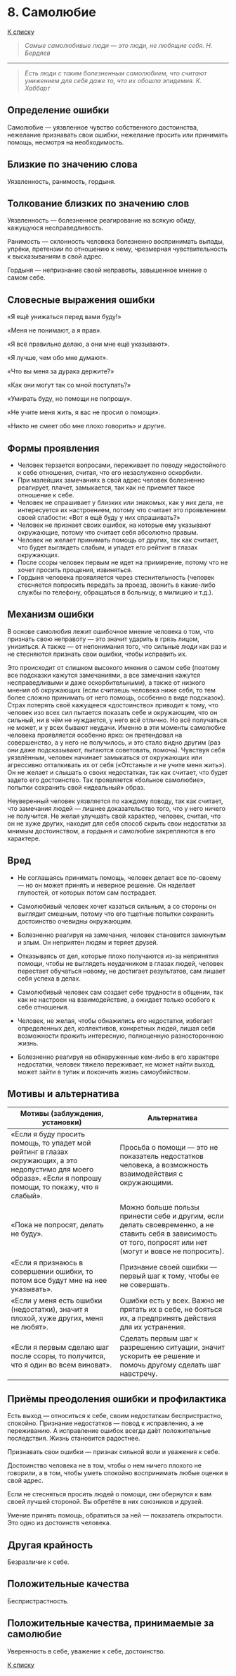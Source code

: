 ﻿# 8. Самолюбие

[К списку](000.md)

>*Самые самолюбивые люди — это люди, не любящие себя.
Н. Бердяев*
---
>*Есть люди с таким болезненным самолюбием, что считают унижением
для себя даже то, что их обошла эпидемия.
К. Хаббарт*

## Определение ошибки

Самолюбие — уязвленное чувство собственного достоинства, нежелание признавать свои ошибки, нежелание просить или принимать помощь, несмотря на необходимость.

## Близкие по значению слова

Уязвленность, ранимость, гордыня.
  
## Толкование близких по значению слов

Уязвленность — болезненное реагирование на всякую обиду, кажущуюся несправедливость.

Ранимость — склонность человека болезненно воспринимать выпады, упрёки, претензии по отношению к нему, чрезмерная чувствительность к высказываниям в свой адрес.

Гордыня — непризнание своей неправоты, завышенное мнение о самом себе.

## Словесные выражения ошибки

«Я ещё унижаться перед вами буду!»

«Меня не понимают, а я прав».

«Я всё правильно делаю, а они мне ещё указывают».

«Я лучше, чем обо мне думают».

«Что вы меня за дурака держите?»

«Как они могут так со мной поступать?»

«Умирать буду, но помощи не попрошу».

«Не учите меня жить, я вас не просил о помощи».

«Никто не смеет обо мне плохо говорить» и другие.

## Формы проявления

- Человек терзается вопросами, переживает по поводу недостойного к себе отношения, считая, что его незаслуженно оскорбили.
- При малейших замечаниях в свой адрес человек болезненно реагирует, плачет, замыкается, так как не приемлет такое отношение к себе.
- Человек не спрашивает у близких или знакомых, как у них дела, не интересуется их настроением, потому что считает это проявлением своей слабости: «Вот я ещё буду у них спрашивать?»
- Человек не признает своих ошибок, на которые ему указывают окружающие, потому что считает себя абсолютно правым.
- Человек не желает принимать помощь от других, так как считает, что будет выглядеть слабым, и упадет его рейтинг в глазах окружающих.
- После ссоры человек первым не идет на примирение, потому что не хочет просить прощения, извиняться.
- Гордыня человека проявляется через стеснительность (человек стесняется попросить передать за проезд, звонить в какие-либо службы по телефону, обращаться в больницу, в милицию и т.д.).
  
## Механизм ошибки

В основе самолюбия лежит ошибочное мнение человека о том, что признать свою неправоту — это значит ударить в грязь лицом, унизиться. А также — от непонимания того, что сильные люди как раз и не стесняются признать свои ошибки, чтобы исправить их.

Это происходит от слишком высокого мнения о самом себе (поэтому все подсказки кажутся замечаниями, а все замечания кажутся несправедливыми и даже оскорбительными), а также от низкого мнения об окружающих (если считаешь человека ниже себя, то тем более сложно принимать от него помощь, особенно в виде подсказок). Страх потерять своё кажущееся «достоинство» приводит к тому, что человек изо всех сил пытается показать себе и окружающим, что он сильный, ни в чём не нуждается, у него всё отлично. Но всё получаться не может, и у всех бывают неудачи. Именно в эти моменты самолюбие человека проявляется особенно ярко: он претендовал на совершенство, а у него не получилось, и это стало видно другим (раз они даже подсказывают, пытаются советовать, помочь). Чувствуя себя уязвлённым, человек начинает замыкаться от окружающих или агрессивно отталкивать их от себя («Отстаньте и не учите меня жить»). Он не желает и слышать о своих недостатках, так как считает, что будет задето его достоинство. Так проявляется «больное самолюбие», попытки сохранить свой «идеальный» образ.

Неуверенный человек уязвляется по каждому поводу, так как считает, что замечания людей — лишнее доказательство того, что у него ничего не получится. Не желая улучшать свой характер, человек, считая, что он не хуже других, находит для себя способ скрыть свои недостатки за мнимым достоинством, а гордыня и самолюбие закрепляются в его характере.

## Вред

- Не соглашаясь принимать помощь, человек делает все по-своему — но он может принять и неверное решение. Он наделает глупостей, от которых потом сам пострадает.

- Самолюбивый человек хочет казаться сильным, а со стороны он выглядит смешным, потому что его тщетные попытки сохранить достоинство очевидны окружающим.

- Болезненно реагируя на замечания, человек становится замкнутым и злым. Он неприятен людям и теряет друзей.

- Отказываясь от дел, которые плохо получаются из-за непринятия помощи, чтобы не выглядеть неудачником в глазах людей, человек перестает обучаться новому, не достигает результатов, сам лишает себя успеха в делах.

- Самолюбивый человек сам создает себе трудности в общении, так как не настроен на взаимодействие, а ожидает только особого к себе отношения.

- Человек, не желая, чтобы обнажились его недостатки, избегает определенных дел, коллективов, конкретных людей, лишая себя возможности прожить интересную, полноценную разностороннюю жизнь.

- Болезненно реагируя на обнаруженные кем-либо в его характере недостатки, человек тяжело переживает, не может найти выход, может зайти в тупик и покончить жизнь самоубийством.

## Мотивы и альтернатива

Мотивы (заблуждения, установки) | Альтернатива
------------------------------- | ------------
«Если я буду просить помощь, то упадет мой рейтинг в глазах окружающих, а это недопустимо для моего образа». «Если я попрошу помощи, то покажу, что я слабый». | Просьба о помощи — это не показатель недостатков человека, а возможность взаимодействия с окружающими.
«Пока не попросят, делать не буду». | Можно больше пользы принести себе и другим, если делать своевременно, а не ставить себя в зависимость от того, попросят или нет (могут и вовсе не попросить).
«Если я признаюсь в совершении ошибки, то потом все будут мне на нее указывать». | Признание своей ошибки — первый шаг к тому, чтобы ее не совершать.
«Если у меня есть ошибки (недостатки), значит я плохой, хуже других, меня не любят». | Ошибки есть у всех. Важно не прятать их в себе, не бояться их, а предпринять действия для их устранения.
«Если я первым сделаю шаг после ссоры, то получится, что я один во всем виноват». | Сделать первым шаг к разрешению ситуации, значит ускорить ее решение и помочь другому сделать шаг навстречу.

## Приёмы преодоления ошибки и профилактика

Есть выход — относиться к себе, своим недостаткам беспристрастно, спокойно. Признание недостатков — повод к исправлению, а не переживанию. А исправление ошибок всегда даёт положительные последствия. Жизнь становится радостнее.

Признавать свои ошибки — признак сильной воли и уважения к себе.

Достоинство человека не в том, чтобы о нем ничего плохого не говорили, а в том, чтобы уметь спокойно воспринимать любые оценки в свой адрес.

Если не стесняться просить людей о помощи, они обернутся к вам своей лучшей стороной. Вы обретёте в них союзников и друзей.

Умение принять помощь, обратиться за ней — показатель открытости. Это одно из достоинств человека.

## Другая крайность

Безразличие к себе.

## Положительные качества

Беспристрастность.

## Положительные качества, принимаемые за самолюбие

Уверенность в себе, уважение к себе, достоинство.

[К списку](000.md)
